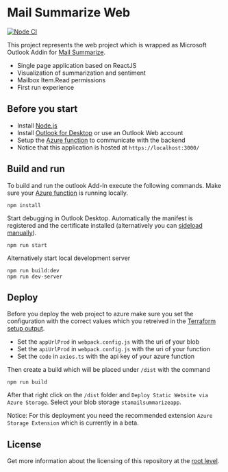 # Mail Summarize Web

[![Node CI](https://github.com/samuelschnurr/mail-summarize/actions/workflows/node.yml/badge.svg)](https://github.com/samuelschnurr/mail-summarize/actions/workflows/node.yml)

This project represents the web project which is wrapped as Microsoft Outlook Addin for <a href="https://github.com/samuelschnurr/mail-summarize#mail-summarize-outlook-addin">Mail Summarize</a>. 

- Single page application based on ReactJS
- Visualization of summarization and sentiment
- Mailbox Item.Read permissions
- First run experience

## Before you start

- Install <a href="https://nodejs.org/en/">Node.js</a>
- Install <a href="https://www.microsoft.com/de-de/microsoft-365/outlook">Outlook for Desktop</a> or use an Outlook Web account
- Setup the <a href="https://github.com/samuelschnurr/mail-summarize/blob/master/io.schnurr.summarize.api">Azure function</a> to communicate with the backend
- Notice that this application is hosted at `https://localhost:3000/`


## Build and run

To build and run the outlook Add-In execute the following commands. Make sure your <a href="https://github.com/samuelschnurr/mail-summarize/blob/master/io.schnurr.summarize.api">Azure function</a> is running locally.

```
npm install
```

Start debugging in Outlook Desktop. Automatically the manifest is registered and the certificate installed (alternatively you can <a href="
https://docs.microsoft.com/en-us/office/dev/add-ins/outlook/sideload-outlook-add-ins-for-testing?tabs=windows">sideload manually</a>).

```
npm run start
```

Alternatively start local development server

```
npm run build:dev
npm run dev-server
```

## Deploy

Before you deploy the web project to azure make sure you set the configuration with the correct values which you retreived in the <a href="https://github.com/samuelschnurr/mail-summarize/tree/master/io.schnurr.summarize.infrastructure">Terraform setup output</a>.

- Set the `appUrlProd` in `webpack.config.js` with the uri of your blob
- Set the `apiUrlProd` in `webpack.config.js` with the uri of your function
- Set the `code` in `axios.ts` with the api key of your azure function
 
Then create a build which will be placed under `/dist` with the command

```
npm run build
```

After that right click on the `/dist` folder and `Deploy Static Website via Azure Storage`. Select your blob storage `stamailsummarizeapp`.

Notice: For this deployment you need the recommended extension `Azure Storage Extension` which is currently in a beta. 

## License

Get more information about the licensing of this repository at the <a href="https://github.com/samuelschnurr/mail-summarize#license">root level</a>.
